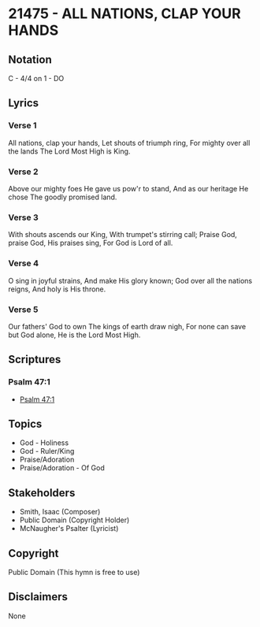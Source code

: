 # 21475 - ALL NATIONS, CLAP YOUR HANDS

## Notation

C - 4/4 on 1 - DO

## Lyrics

### Verse 1

All nations, clap your hands, Let shouts of triumph ring, For mighty over all the lands The Lord Most High is King.


### Verse 2

Above our mighty foes He gave us pow'r to stand, And as our heritage He chose The goodly promised land.

### Verse 3

With shouts ascends our King, With trumpet's stirring call; Praise God, praise God, His praises sing, For God is Lord of all.

### Verse 4

O sing in joyful strains, And make His glory known; God over all the nations reigns, And holy is His throne.

### Verse 5

Our fathers' God to own The kings of earth draw nigh, For none can save but God alone, He is the Lord Most High.


## Scriptures

### Psalm 47:1

- [Psalm 47:1](https://www.biblegateway.com/passage/?search=Psalm%2047%3A1)


## Topics

- God - Holiness
- God - Ruler/King
- Praise/Adoration
- Praise/Adoration - Of God

## Stakeholders

- Smith, Isaac (Composer)
- Public Domain (Copyright Holder)
- McNaugher's Psalter (Lyricist)

## Copyright

Public Domain
(This hymn is free to use)

## Disclaimers

None

